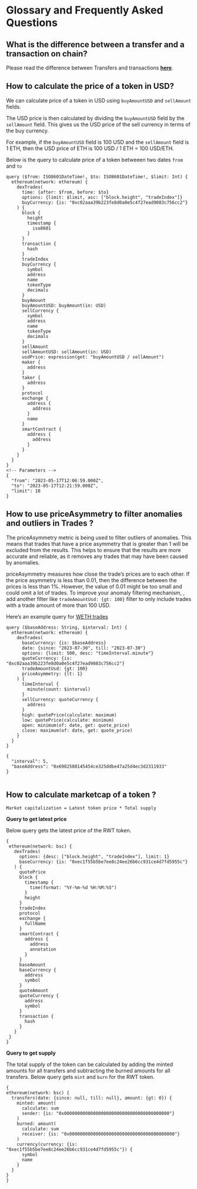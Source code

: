 # Glossary and Frequently Asked Questions

## What is the difference between a transfer and a transaction on chain?

Please read the difference between Transfers and transactions [**here**](https://community.bitquery.io/t/transfers-vs-transactions-what-is-the-difference/1589).

## How to calculate the price of a token in USD?

We can calculate price of a token in USD using `buyAmountUSD` and `sellAmount` fields.

The USD price is then calculated by dividing the `buyAmountUSD` field by the `sellAmount` field. This gives us the USD price of the sell currency in terms of the buy currency.

For example, if the `buyAmountUSD` field is 100 USD and the `sellAmount` field is 1 ETH, then the USD price of ETH is 100 USD / 1 ETH = 100 USD/ETH.

Below is the query to calculate price of a token betweeen two dates `from` and `to`

```
query ($from: ISO8601DateTime!, $to: ISO8601DateTime!, $limit: Int) {
  ethereum(network: ethereum) {
    dexTrades(
      time: {after: $from, before: $to}
      options: {limit: $limit, asc: ["block.height", "tradeIndex"]}
      buyCurrency: {is: "0xc02aaa39b223fe8d0a0e5c4f27ead9083c756cc2"}
    ) {
      block {
        height
        timestamp {
          iso8601
        }
      }
      transaction {
        hash
      }
      tradeIndex
      buyCurrency {
        symbol
        address
        name
        tokenType
        decimals
      }
      buyAmount
      buyAmountUSD: buyAmount(in: USD)
      sellCurrency {
        symbol
        address
        name
        tokenType
        decimals
      }
      sellAmount
      sellAmountUSD: sellAmount(in: USD)
      usdPrice: expression(get: "buyAmountUSD / sellAmount")
      maker {
        address
      }
      taker {
        address
      }
      protocol
      exchange {
        address {
          address
        }
        name
      }
      smartContract {
        address {
          address
        }
      }
    }
  }
}
<!-- Parameters -->
{
  "from": "2023-05-17T12:06:59.000Z",
  "to": "2023-05-17T12:21:59.000Z",
  "limit": 10
}
```

## How to use priceAsymmetry to filter anomalies and outliers in Trades ?

The priceAsymmetry metric is being used to filter outliers of anomalies. This means that trades that have a price asymmetry that is greater than 1 will be excluded from the results. This helps to ensure that the results are more accurate and reliable, as it removes any trades that may have been caused by anomalies.

priceAsymmetry measures how close the trade’s prices are to each other. If the price asymmetry is less than 0.01, then the difference between the prices is less than 1%.
However, the value of 0.01 might be too small and could omit a lot of trades. To improve your anomaly filtering mechanism, , add another filter like `tradeAmountUsd: {gt: 100}` filter to only include trades with a trade amount of more than 100 USD.

Here’s an example query for [WETH trades](https://ide.bitquery.io/PriceAsymmetry-and-TradeAmountUSD)

```
query ($baseAddress: String, $interval: Int) {
  ethereum(network: ethereum) {
    dexTrades(
      baseCurrency: {is: $baseAddress}
      date: {since: "2023-07-30", till: "2023-07-30"}
      options: {limit: 500, desc: "timeInterval.minute"}
      quoteCurrency: {is: "0xc02aaa39b223fe8d0a0e5c4f27ead9083c756cc2"}
      tradeAmountUsd: {gt: 100}
      priceAsymmetry: {lt: 1}
    ) {
      timeInterval {
        minute(count: $interval)
      }
      sellCurrency: quoteCurrency {
        address
      }
      high: quotePrice(calculate: maximum)
      low: quotePrice(calculate: minimum)
      open: minimum(of: date, get: quote_price)
      close: maximum(of: date, get: quote_price)
    }
  }
}

{
  "interval": 5,
  "baseAddress": "0x6982508145454ce325ddbe47a25d4ec3d2311933"
}


```

## How to calculate marketcap of a token ?

`Market capitalization = Latest token price * Total supply`

**Query to get latest price**

Below query gets the latest price of the RWT token.

```
{
 ethereum(network: bsc) {
   dexTrades(
     options: {desc: ["block.height", "tradeIndex"], limit: 1}
     baseCurrency: {is: "0xec1f55b5be7ee8c24ee26b6cc931ce4d7fd5955c"}
   ) {
     quotePrice
     block {
       timestamp {
         time(format: "%Y-%m-%d %H:%M:%S")
       }
       height
     }
     tradeIndex
     protocol
     exchange {
       fullName
     }
     smartContract {
       address {
         address
         annotation
       }
     }
     baseAmount
     baseCurrency {
       address
       symbol
     }
     quoteAmount
     quoteCurrency {
       address
       symbol
     }
     transaction {
       hash
     }
   }
 }
}

```

**Query to get supply**

The total supply of the token can be calculated by adding the minted amounts for all transfers and subtracting the burned amounts for all transfers.
Below query gets `mint` and `burn` for the RWT token.

```
{
ethereum(network: bsc) {
  transfers(date: {since: null, till: null}, amount: {gt: 0}) {
    minted: amount(
      calculate: sum
      sender: {is: "0x0000000000000000000000000000000000000000"}
    )
    burned: amount(
      calculate: sum
      receiver: {is: "0x0000000000000000000000000000000000000000"}
    )
    currency(currency: {is: "0xec1f55b5be7ee8c24ee26b6cc931ce4d7fd5955c"}) {
      symbol
      name
    }
  }
}
}

```
